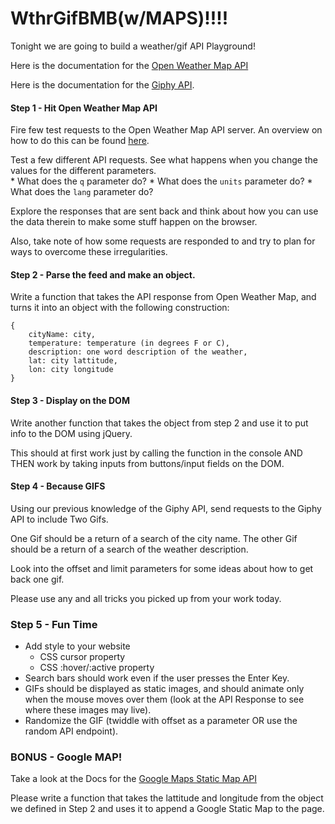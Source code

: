 # WthrGifBMB(w/MAPS)!!!!

Tonight we are going to build a weather/gif API Playground!

Here is the documentation for the [Open Weather Map API](http://openweathermap.org/api)

Here is the documentation for the [Giphy API](https://github.com/Giphy/GiphyAPI).


#### Step 1 - Hit Open Weather Map API

Fire few test requests to the Open Weather Map API server.  An overview on how to do this can be found [here](http://openweathermap.org/current).

Test a few different API requests.  See what happens when you change the values for the different parameters.  
	* What does the `q` parameter do?
	* What does the `units` parameter do? 
	* What does the `lang` parameter do?

Explore the responses that are sent back and think about how you can use the data therein to make some stuff happen on the browser.

Also, take note of how some requests are responded to and try to plan for ways to overcome these irregularities.  

#### Step 2 - Parse the feed and make an object.

Write a function that takes the API response from Open Weather Map, and turns it into an object with the following construction:

```
{ 
	cityName: city,
	temperature: temperature (in degrees F or C),
	description: one word description of the weather,
	lat: city lattitude,
	lon: city longitude
}
```
#### Step 3 - Display on the DOM

Write another function that takes the object from step 2 and use it to put info to the DOM using jQuery.

This should at first work just by calling the function in the console AND THEN work by taking inputs from buttons/input fields on the DOM.  
 
#### Step 4 - Because GIFS

Using our previous knowledge of the Giphy API, send requests to the Giphy API to include Two Gifs.

One Gif should be a return of a search of the city name.
The other Gif should be a return of a search of the weather description.  

Look into the offset and limit parameters for some ideas about how to get back one gif.  

Please use any and all tricks you picked up from your work today.

### Step 5 - Fun Time

* Add style to your website
	* CSS cursor property
	* CSS :hover/:active property
* Search bars should work even if the user presses the Enter Key. 
* GIFs should be displayed as static images, and should animate only when the mouse moves over them (look at the API Response to see where these images may live).
* Randomize the GIF (twiddle with offset as a parameter OR use the random API endpoint).

### BONUS - Google MAP!

Take a look at the Docs for the [Google Maps Static Map API](https://developers.google.com/maps/documentation/staticmaps/index#MapTypes)

Please write a function that takes the lattitude and longitude from the object we defined in Step 2 and uses it to append a Google Static Map to the page.  



